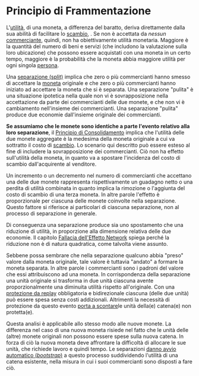 # Principio di Frammentazione



L'[utilità](), di una moneta, a differenza del baratto, deriva direttamente dalla sua abilità di facilitare lo [scambio](), . Se non è accettata da _nessun_ [commerciante](), quindi, non ha obiettivamente utilità monetaria. Maggiore è la quantità del numero di beni e servizi (che includono la valutazione sulla loro ubicazione) che possono essere acquistati con una moneta in un certo tempo, maggiore è la probabilità che la moneta abbia maggiore utilità per ogni singola [persona]().

Una [separazione (split)]() implica che zero o più commercianti hanno smesso di accettare la [moneta]() originale e che zero o più commercianti hanno iniziato ad accettare la moneta che si è separata. Una separazione "pulita" è una situazione ipotetica nella quale non vi è sovrapposizione nella accettazione da parte dei commercianti delle due monete, e che non vi è cambiamento nell'insieme dei commercianti. Una separazione "pulita" produce due economie dall'insieme originale dei commercianti.

**Se assumiamo che le monete sono identiche a parte l'evento relativo alla loro separazione**, il [Principio di Consolidamento]() implica che l'utilità delle due monete aggregate è la medesima della moneta originale a cui va sottratto il costo di [scambio](). Lo scenario qui descritto può essere esteso al fine di includere la sovrapposizione dei commercianti. Ciò non ha effetto sull'utilità della moneta, in quanto va a spostare l'incidenza del costo di scambio dall'acquirente al venditore.

Un incremento o un decremento nel numero di commercianti che accettano una delle due monete rappresenta rispettivamente un guadagno netto o una perdita di utilità combinata in quanto implica la rimozione o l'aggiunta del costo di scambio di una terza moneta. In altre parole l'effetto è proporzionale per ciascuna delle monete coinvolte nella separazione. Questo fattore si riferisce ai particolari di ciascuna separazione, non al processo di separazione in generale.

Di conseguenza una separazione produce sia uno spostamento che una riduzione di utilità, in proporzione alla dimensione relativa delle due economie. Il capitolo [Fallacia dell'Effetto Network]() spiega perché la riduzione non è di natura quadratica, come talvolta viene assunto.

Sebbene possa sembrare che nella separazione qualcuno abbia "preso" valore  dalla moneta originale, tale valore è tuttavia "andato" a formare la moneta separata. In altre parole i commercianti sono i padroni del valore che essi attribuiscono ad una moneta. In corrispondenza della separazione una unità originale si trasforma in due unità ciascuna avente proporzionalmente una diminuita utilità rispetto all'originale. Con una [protezione da replay]() obbligatoria e bidirezionale ciascuna (delle due unità) può essere spesa senza costi addizionali. Altrimenti la necessità di protezione da questo evento [porta a scontare]()le unità della(e) catena(e) non protetta(e).

Questa analisi è applicabile allo stesso modo alle nuove monete. La differenza nel caso di una nuova moneta risiede nel fatto che le unità delle (altre) monete originali non possono essere spese sulla nuova catena. In forza di ciò la nuova moneta deve affrontare la difficoltà di allocare le sue unità, che richiede lavoro e quindi tempo. Le separazioni [danno avvio automatico (_bootstrap_)]() a questo processo suddividendo l'utilità di una catena esistente, nella misura in cui i suoi commercianti sono disposti a fare ciò.



